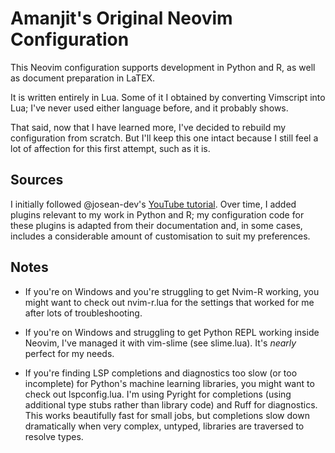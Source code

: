 # Amanjit's Original Neovim Configuration

This Neovim configuration supports development in Python and R, as well as document preparation in LaTEX.

It is written entirely in Lua. Some of it I obtained by converting Vimscript into Lua; I've never used either language before, and it probably shows.

That said, now that I have learned more, I've decided to rebuild my configuration from scratch. But I'll keep this one intact because I still feel a lot of affection for this first attempt, such as it is.

## Sources

I initially followed @josean-dev's [YouTube tutorial](https://www.youtube.com/watch?v=vdn_pKJUda8). Over time, I added plugins relevant to my work in Python and R; my configuration code for these plugins is adapted from their documentation and, in some cases, includes a considerable amount of customisation to suit my preferences.

## Notes

- If you're on Windows and you're struggling to get Nvim-R working, you might want to check out nvim-r.lua for the settings that worked for me after lots of troubleshooting.

- If you're on Windows and struggling to get Python REPL working inside Neovim, I've managed it with vim-slime (see slime.lua). It's _nearly_ perfect for my needs.

- If you're finding LSP completions and diagnostics too slow (or too incomplete) for Python's machine learning libraries, you might want to check out lspconfig.lua. I'm using Pyright for completions (using additional type stubs rather than library code) and Ruff for diagnostics. This works beautifully fast for small jobs, but completions slow down dramatically when very complex, untyped, libraries are traversed to resolve types. 

